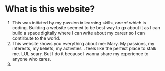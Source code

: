 # What is this website?
1. This was initiated by my passion in learning skills, one of which is coding. Building a website seemed to be best way to go about it as I can build a space digitally where I can write about my career so I can contirbute to the world.
2. This website shows you everything about me: Mary. My passions, my interests, my beliefs, my activities... feels like the perfect place to stalk me. LUL scary. But I do it because I wanna share my experience to anyone who cares. 
3. 